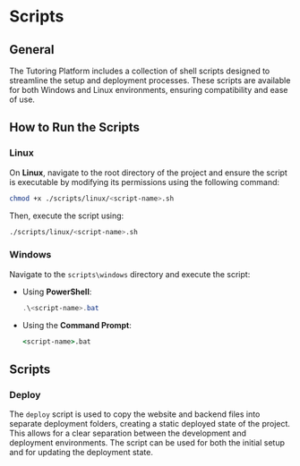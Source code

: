 # Scripts

## General

The Tutoring Platform includes a collection of shell scripts designed to streamline the setup and deployment processes. These scripts are available for both Windows and Linux environments, ensuring compatibility and ease of use.

## How to Run the Scripts

### Linux

On **Linux**, navigate to the root directory of the project and ensure the script is executable by modifying its permissions using the following command:
```bash
chmod +x ./scripts/linux/<script-name>.sh
```
Then, execute the script using:
```bash
./scripts/linux/<script-name>.sh
```

### Windows

Navigate to the `scripts\windows` directory and execute the script:

- Using **PowerShell**:
  ```powershell
  .\<script-name>.bat
  ```
- Using the **Command Prompt**:
  ```cmd
  <script-name>.bat
  ```

## Scripts

### Deploy

The `deploy` script is used to copy the website and backend files into separate deployment folders, creating a static deployed state of the project. This allows for a clear separation between the development and deployment environments. The script can be used for both the initial setup and for updating the deployment state.